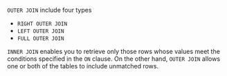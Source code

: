 
`OUTER JOIN` include four types

- `RIGHT OUTER JOIN`
- `LEFT OUTER JOIN`
- `FULL OUTER JOIN`

`INNER JOIN` enables you to retrieve only those rows whose values meet the conditions specified in the `ON` clause. On the other hand, `OUTER JOIN` allows one or both of the tables to include unmatched rows.



 


